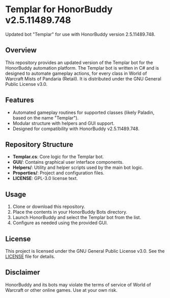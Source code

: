 # Templar for HonorBuddy v2.5.11489.748

Updated bot "Templar" for use with HonorBuddy version 2.5.11489.748.

## Overview

This repository provides an updated version of the Templar bot for the HonorBuddy automation platform. The Templar bot is written in C# and is designed to automate gameplay actions, for every class in World of Warcraft Mists of Pandaria (Retail). It is distributed under the GNU General Public License v3.0.

## Features

- Automated gameplay routines for supported classes (likely Paladin, based on the name "Templar").
- Modular structure with helpers and GUI support.
- Designed for compatibility with HonorBuddy v2.5.11489.748.

## Repository Structure

- **Templar.cs**: Core logic for the Templar bot.
- **GUI/**: Contains graphical user interface components.
- **Helpers/**: Utility and helper scripts used by the main bot logic.
- **Properties/**: Project and configuration files.
- **LICENSE**: GPL-3.0 license text.

## Usage

1. Clone or download this repository.
2. Place the contents in your HonorBuddy Bots directory.
3. Launch HonorBuddy and select the Templar bot from the list.
4. Configure as needed using the provided GUI.

## License

This project is licensed under the GNU General Public License v3.0. See the [LICENSE](LICENSE) file for details.

## Disclaimer

HonorBuddy and its bots may violate the terms of service of World of Warcraft or other online games. Use at your own risk.
